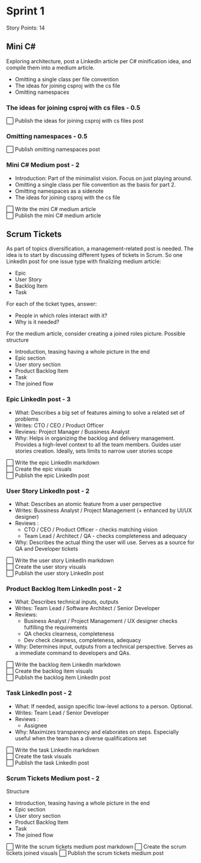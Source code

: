 # Sprint 1 

Story Points: 14

## Mini C#

Exploring architecture, post a LinkedIn article per C# minification idea, and compile them into a medium article.

- Omitting a single class per file convention
- The ideas for joining csproj with the cs file
- Omitting namespaces

### The ideas for joining csproj with cs files - 0.5

⬜ Publish the ideas for joining csproj with cs files post

### Omitting namespaces - 0.5

⬜ Publish omitting namespaces post

### Mini C# Medium post - 2

- Introduction: Part of the minimalist vision. Focus on just playing around.
- Omitting a single class per file convention as the basis for part 2.
- Omitting namespaces as a sidenote
- The ideas for joining csproj with the cs file

⬜ Write the mini C# medium article   
⬜ Publish the mini C# medium article  

## Scrum Tickets

As part of topics diversification, a management-related post is needed. The idea is to start by discussing different types of tickets in Scrum. So one LinkedIn post for one issue type with finalizing medium article:

- Epic
- User Story
- Backlog Item
- Task

For each of the ticket types, answer: 

- People in which roles interact with it?
- Why is it needed?

For the medium article, consider creating a joined roles picture. Possible structure

- Introduction, teasing having a whole picture in the end
- Epic section
- User story section
- Product Backlog Item
- Task
- The joined flow

### Epic LinkedIn post - 3

- What: Describes a big set of features aiming to solve a related set of problems
- Writes: CTO / CEO / Product Officer
- Reviews: Project Manager / Bussiness Analyst
- Why: Helps in organizing the backlog and delivery management. Provides a high-level context to all the team members. Guides user stories creation. Ideally, sets limits to narrow user stories scope

⬜ Write the epic LinkedIn markdown  
⬜ Create the epic visuals  
⬜ Publish the epic LinkedIn post  

### User Story LinkedIn post - 2

- What: Describes an atomic feature from a user perspective
- Writes: Bussiness Analyst / Project Management (+ enhanced by UI/UX designer)
- Reviews : 
    - CTO / CEO / Product Officer - checks matching vision
    - Team Lead / Architect / QA - checks completeness and adequacy
- Why: Describes the actual thing the user will use. Serves as a source for QA and Developer tickets

⬜ Write the user story LinkedIn markdown  
⬜ Create the user story visuals  
⬜ Publish the user story LinkedIn post  

### Product Backlog Item LinkedIn post - 2

- What: Describes technical inputs, outputs
- Writes: Team Lead / Software Architect / Senior Developer
- Reviews: 
    - Business Analyst / Project Management / UX designer checks fulfilling the requirements
    - QA checks clearness, completeness
    - Dev check clearness, completeness, adequacy
- Why: Determines input, outputs from a technical perspective. Serves as a immediate command to developers and QAs.

⬜ Write the backlog item LinkedIn markdown  
⬜ Create the backlog item visuals  
⬜ Publish the backlog item LinkedIn post  

### Task LinkedIn post - 2

- What: If needed, assign specific low-level actions to a person. Optional.
- Writes: Team Lead / Senior Developer
- Reviews :
    - Assignee
- Why: Maximizes transparency and elaborates on steps. Especially useful when the team has a diverse qualifications set

⬜ Write the task LinkedIn markdown  
⬜ Create the task visuals  
⬜ Publish the task LinkedIn post  

### Scrum Tickets Medium post - 2

Structure

- Introduction, teasing having a whole picture in the end
- Epic section
- User story section
- Product Backlog Item
- Task
- The joined flow

⬜ Write the scrum tickets medium post markdown
⬜ Create the scrum tickets joined visuals
⬜ Publish the scrum tickets medium post
